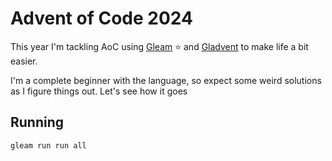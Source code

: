 # Advent of Code 2024

This year I'm tackling AoC using [Gleam](https://gleam.run/) ⭐️ and [Gladvent](https://github.com/TanklesXL/gladvent) to make life a bit easier.

I'm a complete beginner with the language, so expect some weird solutions as I figure things out. Let's see how it goes

## Running

```sh
gleam run run all
```
